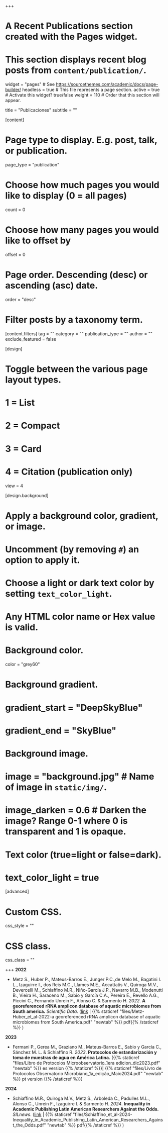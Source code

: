 +++
# A Recent Publications section created with the Pages widget.
# This section displays recent blog posts from `content/publication/`.

widget = "pages"  # See https://sourcethemes.com/academic/docs/page-builder/
headless = true  # This file represents a page section.
active = true  # Activate this widget? true/false
weight = 110  # Order that this section will appear.

title = "Publicaciones"
subtitle = ""

[content]
  # Page type to display. E.g. post, talk, or publication.
  page_type = "publication"
  
  # Choose how much pages you would like to display (0 = all pages)
  count = 0
  
  # Choose how many pages you would like to offset by
  offset = 0

  # Page order. Descending (desc) or ascending (asc) date.
  order = "desc"

  # Filter posts by a taxonomy term.
  [content.filters]
    tag = ""
    category = ""
    publication_type = ""
    author = ""
    exclude_featured = false
  
[design]
  # Toggle between the various page layout types.
  #   1 = List
  #   2 = Compact
  #   3 = Card
  #   4 = Citation (publication only)
  view = 4
  
[design.background]
  # Apply a background color, gradient, or image.
  #   Uncomment (by removing `#`) an option to apply it.
  #   Choose a light or dark text color by setting `text_color_light`.
  #   Any HTML color name or Hex value is valid.
    
  # Background color.
  color = "grey60"
  
  # Background gradient.
  # gradient_start = "DeepSkyBlue"
  # gradient_end = "SkyBlue"
  
  # Background image.
  # image = "background.jpg"  # Name of image in `static/img/`.
  # image_darken = 0.6  # Darken the image? Range 0-1 where 0 is transparent and 1 is opaque.

  # Text color (true=light or false=dark).
  # text_color_light = true  
  
[advanced]
 # Custom CSS. 
 css_style = ""
 
 # CSS class.
 css_class = ""

+++
**2022**

* Metz S., Huber P., Mateus-Barros E., Junger  P.C.,de Melo M., Bagatini I. L., Izaguirre I., dos Reis M.C., Llames M.E., Accattatis V., Quiroga M.V., Devercelli M., Schiaffino M.R., Niño-García J.P., Navarro M.B., Modenutti B., Vieira H., Saraceno M., Sabio y García C.A., Pereira E., Revello A.G., Piccini C., Fernando Unrein F., Alonso C. & Sarmento H. _2022_. __A georeferenced rRNA amplicon database of aquatic microbiomes from South america.__ _Scientific Data_. ([link](https://doi.org/10.1038/s41597-022-01665-z) | {{% staticref "files/Metz-Huber_et_al-2022-a georeferenced rRNA amplicon database of aquatic microbiomes from South America.pdf" "newtab" %}} pdf{{% /staticref %}} )

**2023**
* Fermani P., Gerea M., Graziano M., Mateus-Barros E., Sabio y García C., Sánchez M. L. & Schiaffino R. _2023_. __Protocolos de estandarización y toma de muestras de agua en América Latina.__ ({{% staticref "files/Libro de Protocolos Microobservatorio_1era edicion_dic2023.pdf" "newtab" %}} es version {{% /staticref %}}| {{% staticref "files/Livro de Protocolos Observatorio Microbiano_1a_edição_Maio2024.pdf" "newtab" %}} pt version {{% /staticref %}})

**2024**
* Schiaffino M.R., Quiroga M.V., Metz S., Arboleda C., Padulles M.L., Alonso C., Unrein F., Izaguirre I. & Sarmento H. _2024_. __Inequality in Academic Publishing Latin American Researchers Against the Odds.__ _SILnews_. ([link](https://www.doi.org/10.5281/zenodo.10324505) | {{% staticref "files/Schiaffino_et_al-2024-Inequality_in_Academic_Publishing_Latin_American_Researchers_Against_the_Odds.pdf" "newtab" %}} pdf{{% /staticref %}} )